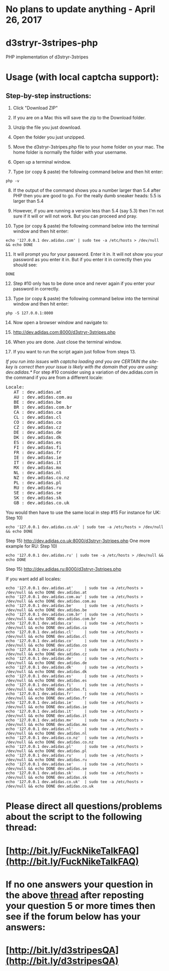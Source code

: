 # No plans to update anything - April 26, 2017
# d3stryr-3stripes-php
PHP implementation of d3stryr-3stripes
# Usage (with local captcha support):
## Step-by-step instructions:

1) Click "Download ZIP"

2) If you are on a Mac this will save the zip to the Download folder.

3) Unzip the file you just download.

4) Open the folder you just unzipped.

5) Move the d3stryr-3stripes.php file to your home folder on your mac. The home folder is normally the folder with your username.

6) Open up a terminal window.

7) Type (or copy & paste) the following command below and then hit enter:

```
php -v
```

8) If the output of the command shows you a number larger than 5.4 after PHP then you are good to go. For the really dumb sneaker heads: 5.5 is larger than 5.4

9) However, if you are running a version less than 5.4 (say 5.3) then I'm not sure if it will or will not work. But you can proceed and pray.

10) Type (or copy & paste) the following command below into the terminal window and then hit enter:

```
echo '127.0.0.1 dev.adidas.com' | sudo tee -a /etc/hosts > /dev/null && echo DONE
```

11) It will prompt you for your password. Enter it in. It will not show you your password as you enter it in. But if you enter it in correctly then you should see:

```
DONE
```

12) Step #10 only has to be done once and never again if you enter your password in correctly.

13) Type (or copy & paste) the following command below into the terminal window and then hit enter:

```
php -S 127.0.0.1:8000
```

14) Now open a browser window and navigate to:

15) http://dev.adidas.com:8000/d3stryr-3stripes.php

16) When you are done. Just close the terminal window.

17) If you want to run the script again just follow from steps 13.

_If you run into issues with captcha loading and you are CERTAIN the site-key is correct then your issue is likely with the domain that you are using: dev.adidas.*_
For step #10 consider using a variation of dev.adidas.com in the command if you are from a different locale:
<pre>
Locale:
   AT : dev.adidas.at
   AU : dev.adidas.com.au
   BE : dev.adidas.be
   BR : dev.adidas.com.br
   CA : dev.adidas.ca
   CL : dev.adidas.cl
   CO : dev.adidas.co
   CZ : dev.adidas.cz
   DE : dev.adidas.de
   DK : dev.adidas.dk
   ES : dev.adidas.es
   FI : dev.adidas.fi
   FR : dev.adidas.fr
   IE : dev.adidas.ie
   IT : dev.adidas.it
   MX : dev.adidas.mx
   NL : dev.adidas.nl
   NZ : dev.adidas.co.nz
   PL : dev.adidas.pl
   RU : dev.adidas.ru
   SE : dev.adidas.se
   SK : dev.adidas.sk
   GB : dev.adidas.co.uk
</pre>

You would then have to use the same local in step #15
For instance for UK:
Step 10)

```
echo '127.0.0.1 dev.adidas.co.uk' | sudo tee -a /etc/hosts > /dev/null && echo DONE
```

Step 15)
http://dev.adidas.co.uk:8000/d3stryr-3stripes.php
One more example for RU:
Step 10)

```
echo '127.0.0.1 dev.adidas.ru' | sudo tee -a /etc/hosts > /dev/null && echo DONE
```

Step 15)
http://dev.adidas.ru:8000/d3stryr-3stripes.php

If you want add all locales:

```
echo '127.0.0.1 dev.adidas.at'     | sudo tee -a /etc/hosts > /dev/null && echo DONE dev.adidas.at
echo '127.0.0.1 dev.adidas.com.au' | sudo tee -a /etc/hosts > /dev/null && echo DONE dev.adidas.com.au
echo '127.0.0.1 dev.adidas.be'     | sudo tee -a /etc/hosts > /dev/null && echo DONE dev.adidas.be
echo '127.0.0.1 dev.adidas.com.br' | sudo tee -a /etc/hosts > /dev/null && echo DONE dev.adidas.com.br
echo '127.0.0.1 dev.adidas.ca'     | sudo tee -a /etc/hosts > /dev/null && echo DONE dev.adidas.ca
echo '127.0.0.1 dev.adidas.cl'     | sudo tee -a /etc/hosts > /dev/null && echo DONE dev.adidas.cl
echo '127.0.0.1 dev.adidas.co'     | sudo tee -a /etc/hosts > /dev/null && echo DONE dev.adidas.co
echo '127.0.0.1 dev.adidas.cz'     | sudo tee -a /etc/hosts > /dev/null && echo DONE dev.adidas.cz
echo '127.0.0.1 dev.adidas.de'     | sudo tee -a /etc/hosts > /dev/null && echo DONE dev.adidas.de
echo '127.0.0.1 dev.adidas.dk'     | sudo tee -a /etc/hosts > /dev/null && echo DONE dev.adidas.dk
echo '127.0.0.1 dev.adidas.es'     | sudo tee -a /etc/hosts > /dev/null && echo DONE dev.adidas.es
echo '127.0.0.1 dev.adidas.fi'     | sudo tee -a /etc/hosts > /dev/null && echo DONE dev.adidas.fi
echo '127.0.0.1 dev.adidas.fr'     | sudo tee -a /etc/hosts > /dev/null && echo DONE dev.adidas.fr
echo '127.0.0.1 dev.adidas.ie'     | sudo tee -a /etc/hosts > /dev/null && echo DONE dev.adidas.ie
echo '127.0.0.1 dev.adidas.it'     | sudo tee -a /etc/hosts > /dev/null && echo DONE dev.adidas.it
echo '127.0.0.1 dev.adidas.mx'     | sudo tee -a /etc/hosts > /dev/null && echo DONE dev.adidas.mx
echo '127.0.0.1 dev.adidas.nl'     | sudo tee -a /etc/hosts > /dev/null && echo DONE dev.adidas.nl
echo '127.0.0.1 dev.adidas.co.nz'  | sudo tee -a /etc/hosts > /dev/null && echo DONE dev.adidas.co.nz
echo '127.0.0.1 dev.adidas.pl'     | sudo tee -a /etc/hosts > /dev/null && echo DONE dev.adidas.pl
echo '127.0.0.1 dev.adidas.ru'     | sudo tee -a /etc/hosts > /dev/null && echo DONE dev.adidas.ru
echo '127.0.0.1 dev.adidas.se'     | sudo tee -a /etc/hosts > /dev/null && echo DONE dev.adidas.se
echo '127.0.0.1 dev.adidas.sk'     | sudo tee -a /etc/hosts > /dev/null && echo DONE dev.adidas.sk
echo '127.0.0.1 dev.adidas.co.uk'  | sudo tee -a /etc/hosts > /dev/null && echo DONE dev.adidas.co.uk
```
# Please direct all questions/problems about the script to the following thread:
# [http://bit.ly/FuckNikeTalkFAQ](http://bit.ly/FuckNikeTalkFAQ)

# If no one answers your question in the above [thread](http://bit.ly/FuckNikeTalkFAQ) after reposting your question 5 or more times then see if the forum below has your answers:
# [http://bit.ly/d3stripesQA](http://bit.ly/d3stripesQA)

